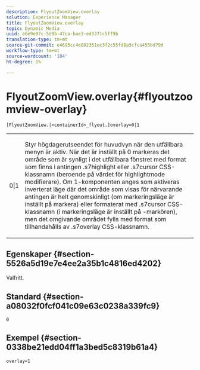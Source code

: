 ```yaml
---
description: FlyoutZoomView.overlay
solution: Experience Manager
title: FlyoutZoomView.overlay
topic: Dynamic Media
uuid: e6e9e97c-5d9b-47ca-bae3-ed3371c5ff9b
translation-type: tm+mt
source-git-commit: e4695cc4e882351ec3f2c55fd8a3cfca455bd79d
workflow-type: tm+mt
source-wordcount: '104'
ht-degree: 1%

---
```



# FlyoutZoomView.overlay{#flyoutzoomview-overlay}

`[FlyoutZoomView.|<containerId>_flyout.]overlay=0|1`

<table id="table_D052090D052D4273B37872C0C7E09E4B"> 
 <tbody> 
  <tr> 
   <td colname="col1"> <p><span class="codeph"> 0|1</span> </p> </td> 
   <td colname="col2"> <p> Styr högdagerutseendet för huvudvyn när den utfällbara menyn är aktiv. När det är inställt på <span class="codeph"> 0</span> markeras det område som är synligt i det utfällbara fönstret med format som finns i antingen <span class="codeph"> .s7highlight</span> eller <span class="codeph"> .s7cursor</span> CSS-klassnamn (beroende på värdet för <span class="codeph"> highlightmode</span> modifierare). Om <span class="codeph"> 1</span>-komponenten anges som  aktiveras inverterat läge där det område som visas för närvarande antingen är helt genomskinligt (om <span class="codeph"> markeringsläge</span> är inställt på <span class="codeph"> markera</span>) eller formaterat med <span class="codeph"> .s7cursor</span> CSS-klassnamn (i <span class="codeph"> markeringsläge</span> är inställt på <span class="codeph">-markören</span>), men det omgivande området fylls med format som tillhandahålls av <span class="codeph"> .s7overlay</span> CSS-klassnamn. </p> </td> 
  </tr> 
 </tbody> 
</table>

## Egenskaper {#section-5526a5d19e7e4ee2a35b1c4816ed4202}

Valfritt.

## Standard {#section-a08032f0fcf041c09e63c0238a339fc9}

`0`

## Exempel {#section-0338be21edd04ff1a3bed5c8319b61a4}

`overlay=1`
